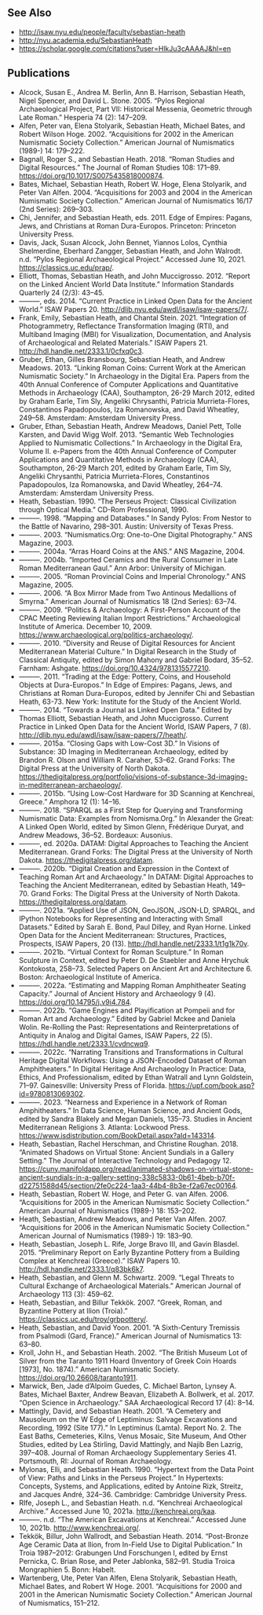 ## See Also ##

* http://isaw.nyu.edu/people/faculty/sebastian-heath
* http://nyu.academia.edu/SebastianHeath
* https://scholar.google.com/citations?user=HlkJu3cAAAAJ&hl=en


## Publications


* Alcock, Susan E., Andrea M. Berlin, Ann B. Harrison, Sebastian Heath, Nigel Spencer, and David L. Stone. 2005. “Pylos Regional Archaeological Project, Part VII: Historical Messenia, Geometric through Late Roman.” Hesperia 74 (2): 147–209.
* Alfen, Peter van, Elena Stolyarik, Sebastian Heath, Michael Bates, and Robert Wilson Hoge. 2002. “Acquisitions for 2002 in the American Numismatic Society Collection.” American Journal of Numismatics (1989-) 14: 179–222.
* Bagnall, Roger S., and Sebastian Heath. 2018. “Roman Studies and Digital Resources.” The Journal of Roman Studies 108: 171–89. https://doi.org/10.1017/S0075435818000874.
* Bates, Michael, Sebastian Heath, Robert W. Hoge, Elena Stolyarik, and Peter Van Alfen. 2004. “Acquisitions for 2003 and 2004 in the American Numismatic Society Collection.” American Journal of Numismatics 16/17 (2nd Series): 269–303.
* Chi, Jennifer, and Sebastian Heath, eds. 2011. Edge of Empires: Pagans, Jews, and Christians at Roman Dura-Europos. Princeton: Princeton University Press.
* Davis, Jack, Susan Alcock, John Bennet, Yiannos Lolos, Cynthia Shelmerdine, Eberhard Zangger, Sebastian Heath, and John Walrodt. n.d. “Pylos Regional Archaeological Project.” Accessed June 10, 2021. https://classics.uc.edu/prap/.
* Elliott, Thomas, Sebastian Heath, and John Muccigrosso. 2012. “Report on the Linked Ancient World Data Institute.” Information Standards Quarterly 24 (2/3): 43–45.
* ———, eds. 2014. “Current Practice in Linked Open Data for the Ancient World.” ISAW Papers 20. http://dlib.nyu.edu/awdl/isaw/isaw-papers/7/.
* Frank, Emily, Sebastian Heath, and Chantal Stein. 2021. “Integration of Photogrammetry, Reflectance Transformation Imaging (RTI), and Multiband Imaging (MBI) for Visualization, Documentation, and Analysis of Archaeological and Related Materials.” ISAW Papers 21. http://hdl.handle.net/2333.1/0cfxq0c3.
* Gruber, Ethan, Gilles Bransbourg, Sebastian Heath, and Andrew Meadows. 2013. “Linking Roman Coins: Current Work at the American Numismatic Society.” In Archaeology in the Digital Era. Papers from the 40th Annual Conference of Computer Applications and Quantitative Methods in Archaeology (CAA), Southampton, 26-29 March 2012, edited by Graham Earle, Tim Sly, Angeliki Chrysanthi, Patricia Murrieta-Flores, Constantinos Papadopoulos, Iza Romanowska, and David Wheatley, 249–58. Amsterdam: Amsterdam University Press.
* Gruber, Ethan, Sebastian Heath, Andrew Meadows, Daniel Pett, Tolle Karsten, and David Wigg Wolf. 2013. “Semantic Web Technologies Applied to Numismatic Collections.” In Archaeology in the Digital Era, Volume II. e-Papers from the 40th Annual Conference of Computer Applications and Quantitative Methods in Archaeology (CAA), Southampton, 26-29 March 201, edited by Graham Earle, Tim Sly, Angeliki Chrysanthi, Patricia Murrieta-Flores, Constantinos Papadopoulos, Iza Romanowska, and David Wheatley, 264–74. Amsterdam: Amsterdam University Press.
* Heath, Sebastian. 1990. “The Perseus Project: Classical Civilization through Optical Media.” CD-Rom Professional, 1990.
* ———. 1998. “Mapping and Databases.” In Sandy Pylos: From Nestor to the Battle of Navarino, 298–301. Austin: University of Texas Press.
* ———. 2003. “Numismatics.Org: One-to-One Digital Photography.” ANS Magazine, 2003.
* ———. 2004a. “Arras Hoard Coins at the ANS.” ANS Magazine, 2004.
* ———. 2004b. “Imported Ceramics and the Rural Consumer in Late Roman Mediterranean Gaul.” Ann Arbor: University of Michigan.
* ———. 2005. “Roman Provincial Coins and Imperial Chronology.” ANS Magazine, 2005.
* ———. 2006. “A Box Mirror Made from Two Antinous Medallions of Smyrna.” American Journal of Numismatics 18 (2nd Series): 63–74.
* ———. 2009. “Politics & Archaeology: A First-Person Account of the CPAC Meeting Reviewing Italian Import Restrictions.” Archaeological Institute of America. December 10, 2009. https://www.archaeological.org/politics-archaeology/.
* ———. 2010. “Diversity and Reuse of Digital Resources for Ancient Mediterranean Material Culture.” In Digital Research in the Study of Classical Antiquity, edited by Simon Mahony and Gabriel Bodard, 35–52. Farnham: Ashgate. https://doi.org/10.4324/9781315577210.
* ———. 2011. “Trading at the Edge: Pottery, Coins, and Household Objects at Dura-Europos.” In Edge of Empires: Pagans, Jews, and Christians at Roman Dura-Europos, edited by Jennifer Chi and Sebastian Heath, 63-73. New York: Institute for the Study of the Ancient World.
* ———. 2014. “Towards a Journal as Linked Open Data.” Edited by Thomas Elliott, Sebastian Heath, and John Muccigrosso. Current Practice in Linked Open Data for the Ancient World, ISAW Papers, 7 (8). http://dlib.nyu.edu/awdl/isaw/isaw-papers/7/heath/.
* ———. 2015a. “Closing Gaps with Low-Cost 3D.” In Visions of Substance: 3D Imaging in Mediterranean Archaeology, edited by Brandon R. Olson and William R. Caraher, 53–62. Grand Forks: The Digital Press at the University of North Dakota. https://thedigitalpress.org/portfolio/visions-of-substance-3d-imaging-in-mediterranean-archaeology/.
* ———. 2015b. “Using Low-Cost Hardware for 3D Scanning at Kenchreai, Greece.” Amphora 12 (1): 14–16.
* ———. 2018. “SPARQL as a First Step for Querying and Transforming Numismatic Data: Examples from Nomisma.Org.” In Alexander the Great: A Linked Open World, edited by Simon Glenn, Frédérique Duryat, and Andrew Meadows, 36–52. Bordeaux: Ausonius.
* ———, ed. 2020a. DATAM: Digital Approaches to Teaching the Ancient Mediterranean. Grand Forks: The Digital Press at the University of North Dakota. https://thedigitalpress.org/datam.
* ———. 2020b. “Digital Creation and Expression in the Context of Teaching Roman Art and Archaeology.” In DATAM: Digital Approaches to Teaching the Ancient Mediterranean, edited by Sebastian Heath, 149–70. Grand Forks: The Digital Press at the University of North Dakota. https://thedigitalpress.org/datam.
* ———. 2021a. “Applied Use of JSON, GeoJSON, JSON-LD, SPARQL, and IPython Notebooks for Representing and Interacting with Small Datasets.” Edited by Sarah E. Bond, Paul Dilley, and Ryan Horne. Linked Open Data for the Ancient Mediterranean: Structures, Practices, Prospects, ISAW Papers, 20 (13). http://hdl.handle.net/2333.1/t1g1k70v.
* ———. 2021b. “Virtual Context for Roman Sculpture.” In Roman Sculpture in Context, edited by Peter D. De Staebler and Anne Hrychuk Kontokosta, 258–73. Selected Papers on Ancient Art and Architecture 6. Boston: Archaeological Institute of America.
* ———. 2022a. “Estimating and Mapping Roman Amphitheater Seating Capacity.” Journal of Ancient History and Archaeology 9 (4). https://doi.org/10.14795/j.v9i4.784.
* ———. 2022b. “Game Engines and Playification at Pompeii and for Roman Art and Archaeology.” Edited by Gabriel Mckee and Daniela Wolin. Re-Rolling the Past: Representations and Reinterpretations of Antiquity in Analog and Digital Games, ISAW Papers, 22 (5). https://hdl.handle.net/2333.1/cvdncwq9.
* ———. 2022c. “Narrating Transitions and Transformations in Cultural Heritage Digital Workflows: Using a JSON-Encoded Dataset of Roman Amphitheaters.” In Digital Heritage And Archaeology In Practice: Data, Ethics, And Professionalism, edited by Ethan Watrall and Lynn Goldstein, 71–97. Gainesville: University Press of Florida. https://upf.com/book.asp?id=9780813069302.
* ———. 2023. “Nearness and Experience in a Network of Roman Amphitheaters.” In Data Science, Human Science, and Ancient Gods, edited by Sandra Blakely and Megan Daniels, 135–73. Studies in Ancient Mediterranean Religions 3. Atlanta: Lockwood Press. https://www.isdistribution.com/BookDetail.aspx?aId=143314.
* Heath, Sebastian, Rachel Herschman, and Christine Roughan. 2018. “Animated Shadows on Virtual Stone: Ancient Sundials in a Gallery Setting.” The Journal of Interactive Technology and Pedagogy 12. https://cuny.manifoldapp.org/read/animated-shadows-on-virtual-stone-ancient-sundials-in-a-gallery-setting-338c5833-0b61-4beb-b70f-d22751588d45/section/2fe0c224-1aa3-44b4-8b3e-f2a67ec00164.
* Heath, Sebastian, Robert W. Hoge, and Peter G. van Alfen. 2006. “Acquisitions for 2005 in the American Numismatic Society Collection.” American Journal of Numismatics (1989-) 18: 153–202.
* Heath, Sebastian, Andrew Meadows, and Peter Van Alfen. 2007. “Acquisitions for 2006 in the American Numismatic Society Collection.” American Journal of Numismatics (1989-) 19: 183–90.
* Heath, Sebastian, Joseph L. Rife, Jorge Bravo III, and Gavin Blasdel. 2015. “Preliminary Report on Early Byzantine Pottery from a Building Complex at Kenchreai (Greece).” ISAW Papers 10. http://hdl.handle.net/2333.1/q83bk6k7.
* Heath, Sebastian, and Glenn M. Schwartz. 2009. “Legal Threats to Cultural Exchange of Archaeological Materials.” American Journal of Archaeology 113 (3): 459–62.
* Heath, Sebastian, and Billur Tekkök. 2007. “Greek, Roman, and Byzantine Pottery at Ilion (Troia).” https://classics.uc.edu/troy/grbpottery/.
* Heath, Sebastian, and David Yoon. 2001. “A Sixth-Century Tremissis from Psalmodi (Gard, France).” American Journal of Numismatics 13: 63–80.
* Kroll, John H., and Sebastian Heath. 2002. “The British Museum Lot of Silver from the Taranto 1911 Hoard (Inventory of Greek Coin Hoards [1973], No. 1874).” American Numismatic Society. https://doi.org/10.26608/taranto1911.
* Marwick, Ben, Jade d’Alpoim Guedes, C. Michael Barton, Lynsey A. Bates, Michael Baxter, Andrew Beavan, Elizabeth A. Bollwerk, et al. 2017. “Open Science in Archaeology.” SAA Archaeological Record 17 (4): 8–14.
* Mattingly, David, and Sebastian Heath. 2001. “A Cemetery and Mausoleum on the W Edge of Leptiminus: Salvage Excavations and Recording, 1992 (Site 177).” In Leptiminus (Lamta). Report No. 2. The East Baths, Cemeteries, Kilns, Venus Mosaic, Site Museum, And Other Studies, edited by Lea Stirling, David Mattingly, and Najib Ben Lazrig, 397–408. Journal of Roman Archaeology Supplementary Series 41. Portsmouth, RI: Journal of Roman Archaeology.
* Mylonas, Elli, and Sebastian Heath. 1990. “Hypertext from the Data Point of View: Paths and Links in the Perseus Project.” In Hypertexts: Concepts, Systems, and Applications, edited by Antoine Rizk, Streitz, and Jacques André, 324–36. Cambridge: Cambridge University Press.
* RIfe, Joseph L., and Sebastian Heath. n.d. “Kenchreai Archaeological Archive.” Accessed June 10, 2021a. http://kenchreai.org/kaa.
* ———. n.d. “The American Excavations at Kenchreai.” Accessed June 10, 2021b. http://www.kenchreai.org/.
* Tekkök, Billur, John Wallrodt, and Sebastian Heath. 2014. “Post-Bronze Age Ceramic Data at Ilion, from In-Field Use to Digital Publication.” In Troia 1987–2012: Grabungen Und Forschungen I, edited by Ernst Pernicka, C. Brian Rose, and Peter Jablonka, 582–91. Studia Troica Mongraphien 5. Bonn: Habelt.
* Wartenberg, Ute, Peter Van Alfen, Elena Stolyarik, Sebastian Heath, Michael Bates, and Robert W Hoge. 2001. “Acquisitions for 2000 and 2001 in the American Numismatic Society Collection.” American Journal of Numismatics, 151–212.
